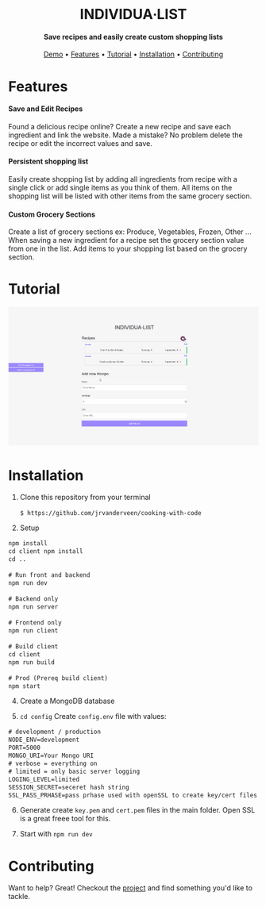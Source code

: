 <br/>
<h1 align="center" >
	  INDIVIDUA&#8729;LIST
</h1>
<h4 align="center">Save recipes and easily create custom shopping lists</h4>

<p align="center">
  <a href="http://myindividualist.com/">Demo</a> •
  <a href="#features">Features</a> •
  <a href="#tutorial">Tutorial</a> • 
  <a href="#installation">Installation</a> •
  <a href="#contributing">Contributing</a>

</p>

# Features

#### Save and Edit Recipes

Found a delicious recipe online? Create a new recipe and save each ingredient and link the website. Made a mistake? No problem delete the recipe or edit the incorrect values and save.

#### Persistent shopping list

Easily create shopping list by adding all ingredients from recipe with a single click or add single items as you think of them. All items on the shopping list will be listed with other items from the same grocery section.

#### Custom Grocery Sections

Create a list of grocery sections ex: Produce, Vegetables, Frozen, Other ... When saving a new ingredient for a recipe set the grocery section value from one in the list. Add items to your shopping list based on the grocery section.

# Tutorial

![Demo Gif](demo/test.gif)

# Installation

1. Clone this repository from your terminal

    `$ https://github.com/jrvanderveen/cooking-with-code`

2. Setup

```
npm install
cd client npm install
cd ..

# Run front and backend
npm run dev

# Backend only
npm run server

# Frontend only
npm run client

# Build client
cd client
npm run build

# Prod (Prereq build client)
npm start
```

4. Create a MongoDB database

5. `cd config` Create `config.env` file with values:

```
# development / production
NODE_ENV=development
PORT=5000
MONGO_URI=Your Mongo URI
# verbose = everything on
# limited = only basic server logging
LOGING_LEVEL=limited
SESSION_SECRET=seceret hash string
SSL_PASS_PRHASE=pass prhase used with openSSL to create key/cert files
```

6. Generate create `key.pem` and `cert.pem` files in the main folder. Open SSL is a great freee tool for this.

7. Start with `npm run dev`

# Contributing

Want to help? Great! Checkout the [project](https://github.com/jrvanderveen/cooking-with-code/projects/1) and find something you'd like to tackle.
